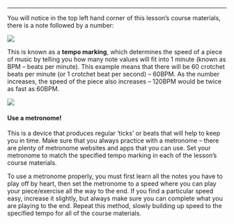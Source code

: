 
---

You will notice in the top left hand corner of this lesson’s course materials, there is a note followed by a number:

![](https://www.orangelearn.com/wp-content/uploads/2021/09/OL_60BPM_Foundation.png)

This is known as a **tempo marking**, which determines the speed of a piece of music by telling you how many note values will fit into 1 minute (known as BPM – beats per minute). This example means that there will be 60 crotchet beats per minute (or 1 crotchet beat per second) – 60BPM. As the number increases, the speed of the piece also increases – 120BPM would be twice as fast as 60BPM.

[![](https://www.orangelearn.com/wp-content/uploads/2021/09/OL_metronome_foundtion-221x300.png)](https://learn.orangeamps.com/wp-content/uploads/2021/09/OL_metronome_foundtion.png)

#### Use a metronome!

This is a device that produces regular ‘ticks’ or beats that will help to keep you in time. Make sure that you always practice with a metronome – there are plenty of metronome websites and apps that you can use. Set your metronome to match the specified tempo marking in each of the lesson’s course materials.

To use a metronome properly, you must first learn all the notes you have to play off by heart, then set the metronome to a speed where you can play your piece/exercise all the way to the end. If you find a particular speed easy, increase it slightly, but always make sure you can complete what you are playing to the end. Repeat this method, slowly building up speed to the specified tempo for all of the course materials.